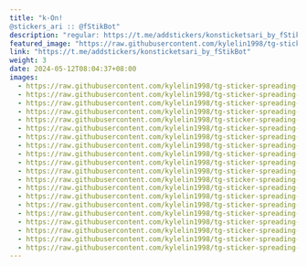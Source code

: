 ```yaml
---
title: "k-On!
@stickers_ari :: @fStikBot"
description: "regular: https://t.me/addstickers/konsticketsari_by_fStikBot"
featured_image: "https://raw.githubusercontent.com/kylelin1998/tg-sticker-spreading-worldwide-images/main/img/c6d9a81c-fc78-4fa3-954f-6067c1336433.jpg"
link: "https://t.me/addstickers/konsticketsari_by_fStikBot"
weight: 3
date: 2024-05-12T08:04:37+08:00
images:
  - https://raw.githubusercontent.com/kylelin1998/tg-sticker-spreading-worldwide-images/main/img/c6d9a81c-fc78-4fa3-954f-6067c1336433.jpg
  - https://raw.githubusercontent.com/kylelin1998/tg-sticker-spreading-worldwide-images/main/img/24851083-7c41-4d4c-b40b-f63f025a1856.jpg
  - https://raw.githubusercontent.com/kylelin1998/tg-sticker-spreading-worldwide-images/main/img/87c968c7-8b7d-46ee-8339-155d740810ca.jpg
  - https://raw.githubusercontent.com/kylelin1998/tg-sticker-spreading-worldwide-images/main/img/0b14ca72-e9da-40ae-b194-3f1d6297b0d3.jpg
  - https://raw.githubusercontent.com/kylelin1998/tg-sticker-spreading-worldwide-images/main/img/47693441-0619-478b-b650-9b06a575abbb.jpg
  - https://raw.githubusercontent.com/kylelin1998/tg-sticker-spreading-worldwide-images/main/img/7d3b5936-fc36-4128-b41d-340cd06cce5f.jpg
  - https://raw.githubusercontent.com/kylelin1998/tg-sticker-spreading-worldwide-images/main/img/6da08740-0b84-48d0-8e71-71d2605b5adf.jpg
  - https://raw.githubusercontent.com/kylelin1998/tg-sticker-spreading-worldwide-images/main/img/99fa2460-cec2-4f1a-9182-a85204a73283.jpg
  - https://raw.githubusercontent.com/kylelin1998/tg-sticker-spreading-worldwide-images/main/img/e50b858e-b22d-48a7-b8be-02a3d14fbbe7.jpg
  - https://raw.githubusercontent.com/kylelin1998/tg-sticker-spreading-worldwide-images/main/img/95d17eb6-92ba-4b27-a52f-6ee1d57c5031.jpg
  - https://raw.githubusercontent.com/kylelin1998/tg-sticker-spreading-worldwide-images/main/img/778ed66d-7d75-4d99-82dd-c993cfdb35ba.jpg
  - https://raw.githubusercontent.com/kylelin1998/tg-sticker-spreading-worldwide-images/main/img/3210d483-2788-42f8-baf2-a23d2272fa6d.jpg
  - https://raw.githubusercontent.com/kylelin1998/tg-sticker-spreading-worldwide-images/main/img/719f0fd5-34d2-45c9-906b-3e40104257ee.jpg
  - https://raw.githubusercontent.com/kylelin1998/tg-sticker-spreading-worldwide-images/main/img/8c18e2e3-715f-4dd9-a568-2671d9906d67.jpg
  - https://raw.githubusercontent.com/kylelin1998/tg-sticker-spreading-worldwide-images/main/img/ddc1da4f-ff6c-416d-9668-34b36aaac6ed.jpg
  - https://raw.githubusercontent.com/kylelin1998/tg-sticker-spreading-worldwide-images/main/img/3576e18d-0bdc-49e9-a19d-431ff3bf07d9.jpg
  - https://raw.githubusercontent.com/kylelin1998/tg-sticker-spreading-worldwide-images/main/img/ad0a335c-8718-41ea-9e83-e94bb8e5ed16.jpg
  - https://raw.githubusercontent.com/kylelin1998/tg-sticker-spreading-worldwide-images/main/img/fd47e9d8-19d5-4d9f-9a2d-3a8154e7fb4e.jpg
  - https://raw.githubusercontent.com/kylelin1998/tg-sticker-spreading-worldwide-images/main/img/036280f1-5596-4fbf-9012-b7d1892bba44.jpg
  - https://raw.githubusercontent.com/kylelin1998/tg-sticker-spreading-worldwide-images/main/img/5905283f-03b3-441b-ac3b-3b49ea1e603f.jpg
---
```

